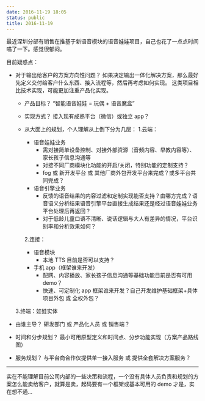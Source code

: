 ```yaml
---
date: 2016-11-19 18:05
status: public
title: 2016-11-19
---
```


最近深圳分部有销售在推基于新语音模块的语音娃娃项目，自己也花了一点点时间喵了一下。感觉很郁闷。

目前疑惑点：
- 对于输出给客户的方案方向性问题？
     如果决定输出一体化解决方案，那么最好先定义交付给客户什么东西、接入流程等，然后再考虑如何实现。
     这类项目相比技术实现，可能更加注重产品化实现。
     - 产品目标？
     “智能语音娃娃 = 玩偶 + 语音魔盒”

     - 实现方式？
     接入现有成熟平台（微信）或独立 app？

     - 从大面上的规划，个人理解从上倒下分为几层：
        1.云端：
          - 语音娃娃业务
            - 需对接简单设备控制、对接外部资源（音频内容、早教内容等）、家长孩子信息沟通等
            - 对接不同厂商模块化功能的开启/关闭，特别功能的定制支持？
            - fog 或 新开发平台 或 其他厂商外包开发平台来完成？或多平台共同完成？
          - 语音引擎业务
            - 反馈的语音结果的内容过滤和定制实现能否支持？由哪方完成？语音语义分析结果语音引擎平台直接生成结果还是经过语音娃娃业务平台处理后再返回？
            - 对于低龄儿童口语不清晰、说话逻辑与大人有差异的情况，平台识别率和分析效果如何？
        
        2.连接：
          - 语音模块
               - 本地 TTS 目前是否可以支持？
          - 手机 app（框架谁来开发）
               - 配网、内容播放、家长孩子信息沟通等基础功能目前是否有可用 demo？
               - 快速、可定制化 app 框架谁来开发？自己开发维护基础框架+具体项目外包 或 全权外包？

     3.终端：娃娃实体

- 由谁主导？
     研发部门 或 产品化人员 或 销售端？

- 时间和分步规划？
     最小可用原型定义和时间点、分步功能实现（方案产品路线图）

- 服务规划？
     与平台商合作仅提供单一接入服务 或 提供全套解决方案服务？
     
------
实在不能理解目前公司内部的一些决策和流程，一个没有具体人员负责和规划的方案怎么能卖给客户，就算是卖，起码要有一个框架或基本可用的 demo 才是，实在想不通...